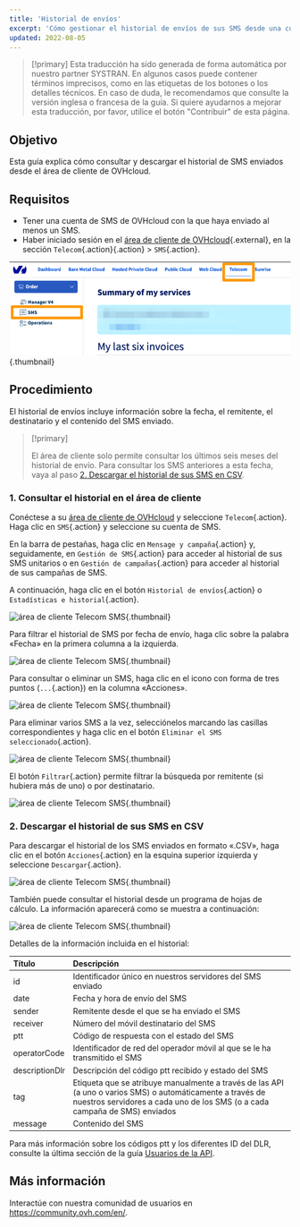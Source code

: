```yaml
---
title: 'Historial de envíos'
excerpt: 'Cómo gestionar el historial de envíos de sus SMS desde una cuenta de OVHcloud'
updated: 2022-08-05
---
```


> [!primary]
> Esta traducción ha sido generada de forma automática por nuestro partner SYSTRAN. En algunos casos puede contener términos imprecisos, como en las etiquetas de los botones o los detalles técnicos. En caso de duda, le recomendamos que consulte la versión inglesa o francesa de la guía. Si quiere ayudarnos a mejorar esta traducción, por favor, utilice el botón "Contribuir" de esta página.
>

## Objetivo

Esta guía explica cómo consultar y descargar el historial de SMS enviados desde el área de cliente de OVHcloud.

## Requisitos

- Tener una cuenta de SMS de OVHcloud con la que haya enviado al menos un SMS.
- Haber iniciado sesión en el [área de cliente de OVHcloud](https://www.ovh.com/auth/?action=gotomanager&from=https://www.ovh.es/&ovhSubsidiary=es){.external}, en la sección `Telecom`{.action}{.action} > `SMS`{.action}.

![área de cliente Telecom SMS](/pages/assets/screens/control_panel/product-selection/telecom/tpl-telecom-03-en-sms.png){.thumbnail}

## Procedimiento

El historial de envíos incluye información sobre la fecha, el remitente, el destinatario y el contenido del SMS enviado.

> [!primary]
>
> El área de cliente solo permite consultar los últimos seis meses del historial de envío. Para consultar los SMS anteriores a esta fecha, vaya al paso [2. Descargar el historial de sus SMS en CSV](#csv).
>

### 1. Consultar el historial en el área de cliente

Conéctese a su [área de cliente de OVHcloud](https://www.ovh.com/auth/?action=gotomanager&from=https://www.ovh.es/&ovhSubsidiary=es) y seleccione `Telecom`{.action}. Haga clic en `SMS`{.action} y seleccione su cuenta de SMS.

En la barra de pestañas, haga clic en `Mensage y campaña`{.action} y, seguidamente, en `Gestión de SMS`{.action} para acceder al historial de sus SMS unitarios o en `Gestión de campañas`{.action} para acceder al historial de sus campañas de SMS.

A continuación, haga clic en el botón `Historial de envíos`{.action} o `Estadísticas e historial`{.action}.

![área de cliente Telecom SMS](images/smshistory1.png){.thumbnail}

Para filtrar el historial de SMS por fecha de envío, haga clic sobre la palabra «Fecha» en la primera columna a la izquierda.

![área de cliente Telecom SMS](images/smshistory2.png){.thumbnail}

Para consultar o eliminar un SMS, haga clic en el icono con forma de tres puntos (`...`{.action}) en la columna «Acciones».

![área de cliente Telecom SMS](images/smshistory3.png){.thumbnail}

Para eliminar varios SMS a la vez, selecciónelos marcando las casillas correspondientes y haga clic en el botón `Eliminar el SMS seleccionado`{.action}.

![área de cliente Telecom SMS](images/smshistory4.png){.thumbnail}
 
El botón `Filtrar`{.action} permite filtrar la búsqueda por remitente (si hubiera más de uno) o por destinatario.

![área de cliente Telecom SMS](images/smshistory5.png){.thumbnail}
 
### 2. Descargar el historial de sus SMS en CSV <a name="csv"></a>
 
Para descargar el historial de los SMS enviados en formato «.CSV», haga clic en el botón `Acciones`{.action} en la esquina superior izquierda y seleccione `Descargar`{.action}. 
 
![área de cliente Telecom SMS](images/smshistory6.png){.thumbnail}
 
También puede consultar el historial desde un programa de hojas de cálculo. La información aparecerá como se muestra a continuación:

![área de cliente Telecom SMS](images/smshistory7.png){.thumbnail}

Detalles de la información incluida en el historial:

|  Título  |  Descripción  |
|  :-----          |  :-----          |
|  id |  Identificador único en nuestros servidores del SMS enviado |
|  date | Fecha y hora de envío del SMS  |
|  sender |  Remitente desde el que se ha enviado el SMS |
|  receiver |  Número del móvil destinatario del SMS |
|  ptt |  Código de respuesta con el estado del SMS |
|  operatorCode |  Identificador de red del operador móvil al que se le ha transmitido el SMS |
|  descriptionDlr |  Descripción del código ptt recibido y estado del SMS |
|  tag |  Etiqueta que se atribuye manualmente a través de las API (a uno o varios SMS) o automáticamente a través de nuestros servidores a cada uno de los SMS (o a cada campaña de SMS) enviados |
|  message |  Contenido del SMS |

Para más información sobre los códigos ptt y los diferentes ID del DLR, consulte la última sección de la guía [Usuarios de la API](/pages/web_cloud/messaging/sms/tout_savoir_sur_les_utilisateurs_sms#5-especificar-una-url-de-callback).
 
## Más información

Interactúe con nuestra comunidad de usuarios en <https://community.ovh.com/en/>.